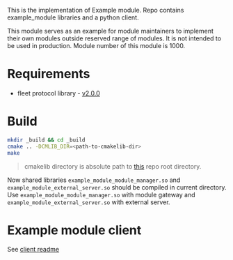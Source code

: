 This is the implementation of Example module. Repo contains example_module libraries and a python client.

This module serves as an example for module maintainers to implement their own modules outside reserved range of modules. It is not intended to be used in production.
Module number of this module is 1000.

# Requirements

- fleet protocol library - [v2.0.0](https://github.com/bringauto/fleet-protocol/releases/tag/v2.0.0)

# Build

```bash
mkdir _build && cd _build
cmake .. -DCMLIB_DIR=<path-to-cmakelib-dir>
make
```

> cmakelib directory is absolute path to [this](https://github.com/cmakelib/cmakelib) repo root directory.

Now shared libraries `example_module_module_manager.so` and `example_module_external_server.so` should be compiled in current directory. Use `example_module_module_manager.so` with module gateway and `example_module_external_server.so` with external server.

# Example module client
See [client readme](./python_client/README.md)
